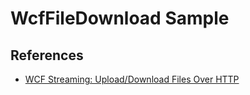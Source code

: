 # WcfFileDownload Sample

## References

- [WCF Streaming: Upload/Download Files Over HTTP](https://www.codeproject.com/Articles/166763/WCF-Streaming-Upload-Download-Files-Over-HTTP)
